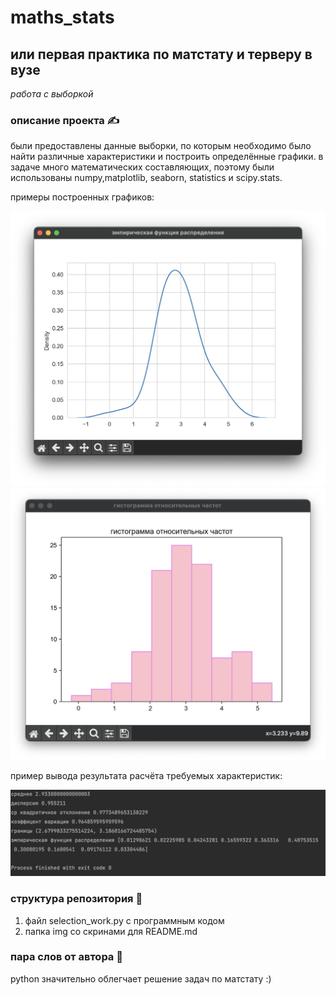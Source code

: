 # maths_stats
## или первая практика по матстату и терверу в вузе

*работа с выборкой*

### описание проекта ✍️
были предоставлены данные выборки, по которым необходимо было найти различные характеристики и построить определённые графики. в задаче много математических составляющих, поэтому были использованы numpy,matplotlib, seaborn, statistics и scipy.stats. 

примеры построенных графиков:

![граф 1](https://github.com/kluchevsskay/maths_stats/blob/main/img/1.png)
![граф 2](https://github.com/kluchevsskay/maths_stats/blob/main/img/2.png)

пример вывода результата расчёта требуемых характеристик:

![резы](https://github.com/kluchevsskay/maths_stats/blob/main/img/3.png)




### структура репозитория 🤖

1) файл selection_work.py с программным кодом
2) папка img со скринами для README.md


### пара слов от автора 🤡

python значительно облегчает решение задач по матстату :)

